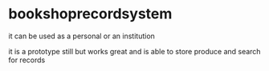 # bookshoprecordsystem

it can be used as a personal or an institution

it is a prototype still but works great and is able to store produce and search for records
